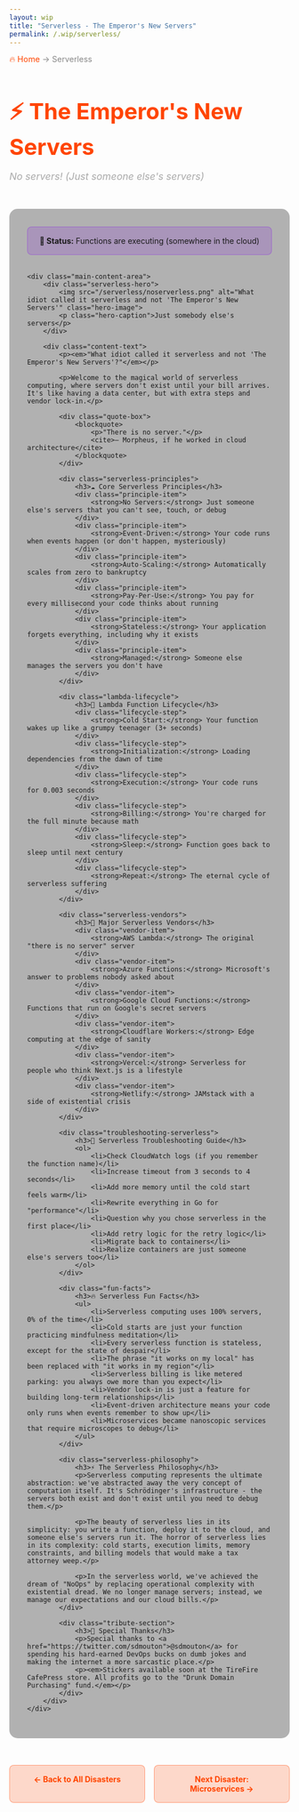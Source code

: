 ```yaml
---
layout: wip
title: "Serverless - The Emperor's New Servers"
permalink: /.wip/serverless/
---
```


<div class="page-header">
    <div class="breadcrumb">
        <a href="/.wip/">🔥 Home</a> → <span>Serverless</span>
    </div>
    <h1>⚡ The Emperor's New Servers</h1>
    <p class="page-subtitle">No servers! (Just someone else's servers)</p>
</div>

<div class="content-section">
    <div class="status-banner serverless">
        <strong>🌟 Status:</strong> Functions are executing (somewhere in the cloud)
    </div>

    <div class="main-content-area">
        <div class="serverless-hero">
            <img src="/serverless/noserverless.png" alt="What idiot called it serverless and not 'The Emperor's New Servers'" class="hero-image">
            <p class="hero-caption">Just somebody else's servers</p>
        </div>
        
        <div class="content-text">
            <p><em>"What idiot called it serverless and not 'The Emperor's New Servers'?"</em></p>

            <p>Welcome to the magical world of serverless computing, where servers don't exist until your bill arrives. It's like having a data center, but with extra steps and vendor lock-in.</p>

            <div class="quote-box">
                <blockquote>
                    <p>"There is no server."</p>
                    <cite>— Morpheus, if he worked in cloud architecture</cite>
                </blockquote>
            </div>

            <div class="serverless-principles">
                <h3>☁️ Core Serverless Principles</h3>
                <div class="principle-item">
                    <strong>No Servers:</strong> Just someone else's servers that you can't see, touch, or debug
                </div>
                <div class="principle-item">
                    <strong>Event-Driven:</strong> Your code runs when events happen (or don't happen, mysteriously)
                </div>
                <div class="principle-item">
                    <strong>Auto-Scaling:</strong> Automatically scales from zero to bankruptcy
                </div>
                <div class="principle-item">
                    <strong>Pay-Per-Use:</strong> You pay for every millisecond your code thinks about running
                </div>
                <div class="principle-item">
                    <strong>Stateless:</strong> Your application forgets everything, including why it exists
                </div>
                <div class="principle-item">
                    <strong>Managed:</strong> Someone else manages the servers you don't have
                </div>
            </div>

            <div class="lambda-lifecycle">
                <h3>🔄 Lambda Function Lifecycle</h3>
                <div class="lifecycle-step">
                    <strong>Cold Start:</strong> Your function wakes up like a grumpy teenager (3+ seconds)
                </div>
                <div class="lifecycle-step">
                    <strong>Initialization:</strong> Loading dependencies from the dawn of time
                </div>
                <div class="lifecycle-step">
                    <strong>Execution:</strong> Your code runs for 0.003 seconds
                </div>
                <div class="lifecycle-step">
                    <strong>Billing:</strong> You're charged for the full minute because math
                </div>
                <div class="lifecycle-step">
                    <strong>Sleep:</strong> Function goes back to sleep until next century
                </div>
                <div class="lifecycle-step">
                    <strong>Repeat:</strong> The eternal cycle of serverless suffering
                </div>
            </div>

            <div class="serverless-vendors">
                <h3>🏢 Major Serverless Vendors</h3>
                <div class="vendor-item">
                    <strong>AWS Lambda:</strong> The original "there is no server" server
                </div>
                <div class="vendor-item">
                    <strong>Azure Functions:</strong> Microsoft's answer to problems nobody asked about
                </div>
                <div class="vendor-item">
                    <strong>Google Cloud Functions:</strong> Functions that run on Google's secret servers
                </div>
                <div class="vendor-item">
                    <strong>Cloudflare Workers:</strong> Edge computing at the edge of sanity
                </div>
                <div class="vendor-item">
                    <strong>Vercel:</strong> Serverless for people who think Next.js is a lifestyle
                </div>
                <div class="vendor-item">
                    <strong>Netlify:</strong> JAMstack with a side of existential crisis
                </div>
            </div>

            <div class="troubleshooting-serverless">
                <h3>🔧 Serverless Troubleshooting Guide</h3>
                <ol>
                    <li>Check CloudWatch logs (if you remember the function name)</li>
                    <li>Increase timeout from 3 seconds to 4 seconds</li>
                    <li>Add more memory until the cold start feels warm</li>
                    <li>Rewrite everything in Go for "performance"</li>
                    <li>Question why you chose serverless in the first place</li>
                    <li>Add retry logic for the retry logic</li>
                    <li>Migrate back to containers</li>
                    <li>Realize containers are just someone else's servers too</li>
                </ol>
            </div>

            <div class="fun-facts">
                <h3>🔥 Serverless Fun Facts</h3>
                <ul>
                    <li>Serverless computing uses 100% servers, 0% of the time</li>
                    <li>Cold starts are just your function practicing mindfulness meditation</li>
                    <li>Every serverless function is stateless, except for the state of despair</li>
                    <li>The phrase "it works on my local" has been replaced with "it works in my region"</li>
                    <li>Serverless billing is like metered parking: you always owe more than you expect</li>
                    <li>Vendor lock-in is just a feature for building long-term relationships</li>
                    <li>Event-driven architecture means your code only runs when events remember to show up</li>
                    <li>Microservices became nanoscopic services that require microscopes to debug</li>
                </ul>
            </div>

            <div class="serverless-philosophy">
                <h3>⚡ The Serverless Philosophy</h3>
                <p>Serverless computing represents the ultimate abstraction: we've abstracted away the very concept of computation itself. It's Schrödinger's infrastructure - the servers both exist and don't exist until you need to debug them.</p>
                
                <p>The beauty of serverless lies in its simplicity: you write a function, deploy it to the cloud, and someone else's servers run it. The horror of serverless lies in its complexity: cold starts, execution limits, memory constraints, and billing models that would make a tax attorney weep.</p>
                
                <p>In the serverless world, we've achieved the dream of "NoOps" by replacing operational complexity with existential dread. We no longer manage servers; instead, we manage our expectations and our cloud bills.</p>
            </div>

            <div class="tribute-section">
                <h3>🙏 Special Thanks</h3>
                <p>Special thanks to <a href="https://twitter.com/sdmouton">@sdmouton</a> for spending his hard-earned DevOps bucks on dumb jokes and making the internet a more sarcastic place.</p>
                <p><em>Stickers available soon at the TireFire CafePress store. All profits go to the "Drunk Domain Purchasing" fund.</em></p>
            </div>
        </div>
    </div>
</div>

<div class="navigation-footer">
    <a href="/.wip/" class="nav-button">← Back to All Disasters</a>
    <a href="/.wip/microservices/" class="nav-button">Next Disaster: Microservices →</a>
</div>

<style>
.page-header {
    margin-bottom: 3rem;
}

.breadcrumb {
    color: #888;
    margin-bottom: 1rem;
    font-size: 0.9rem;
}

.breadcrumb a {
    color: #ff4500;
    text-decoration: none;
}

.breadcrumb a:hover {
    text-decoration: underline;
}

.page-header h1 {
    font-size: 2.5rem;
    color: #ff4500;
    margin-bottom: 0.5rem;
}

.page-subtitle {
    color: #aaa;
    font-style: italic;
    font-size: 1.1rem;
}

.content-section {
    background: rgba(0, 0, 0, 0.3);
    border-radius: 15px;
    padding: 2rem;
    margin-bottom: 3rem;
}

.status-banner.serverless {
    background: rgba(138, 43, 226, 0.2);
    border: 1px solid rgba(138, 43, 226, 0.4);
    border-radius: 8px;
    padding: 1rem;
    margin-bottom: 2rem;
    text-align: center;
}

.serverless-hero {
    text-align: center;
    margin: 2rem 0 3rem;
}

.hero-image {
    max-width: 100%;
    height: auto;
    border-radius: 10px;
    border: 2px solid rgba(138, 43, 226, 0.3);
    transition: all 0.3s ease;
}

.hero-image:hover {
    border-color: rgba(138, 43, 226, 0.6);
    transform: scale(1.02);
    box-shadow: 0 10px 30px rgba(138, 43, 226, 0.2);
}

.hero-caption {
    margin-top: 1rem;
    color: #aaa;
    font-style: italic;
    font-size: 0.9rem;
}

.content-text {
    font-size: 1.1rem;
    line-height: 1.7;
    color: #e0e0e0;
}

.content-text p {
    margin-bottom: 1.5rem;
}

.quote-box {
    background: rgba(255, 69, 0, 0.1);
    border-left: 4px solid #ff4500;
    padding: 1.5rem;
    margin: 2rem 0;
    border-radius: 0 8px 8px 0;
}

.quote-box blockquote {
    margin: 0;
    font-style: italic;
}

.quote-box cite {
    display: block;
    margin-top: 1rem;
    color: #ffa500;
    font-size: 0.9rem;
}

.serverless-principles {
    background: rgba(138, 43, 226, 0.1);
    border: 1px solid rgba(138, 43, 226, 0.3);
    border-radius: 10px;
    padding: 2rem;
    margin: 3rem 0;
}

.serverless-principles h3 {
    color: #8a2be2;
    margin-bottom: 1.5rem;
}

.principle-item {
    background: rgba(0, 0, 0, 0.3);
    border-radius: 8px;
    padding: 1rem;
    margin: 1rem 0;
    border-left: 4px solid #8a2be2;
    color: #ddd;
}

.principle-item strong {
    color: #8a2be2;
}

.lambda-lifecycle {
    background: rgba(255, 165, 0, 0.1);
    border: 1px solid rgba(255, 165, 0, 0.3);
    border-radius: 10px;
    padding: 2rem;
    margin: 3rem 0;
}

.lambda-lifecycle h3 {
    color: #ffa500;
    margin-bottom: 1.5rem;
}

.lifecycle-step {
    background: rgba(0, 0, 0, 0.3);
    border-radius: 8px;
    padding: 1rem;
    margin: 1rem 0;
    border-left: 4px solid #ffa500;
    color: #ddd;
}

.lifecycle-step strong {
    color: #ffa500;
}

.serverless-vendors {
    background: rgba(0, 123, 255, 0.1);
    border: 1px solid rgba(0, 123, 255, 0.3);
    border-radius: 10px;
    padding: 2rem;
    margin: 3rem 0;
}

.serverless-vendors h3 {
    color: #007bff;
    margin-bottom: 1.5rem;
}

.vendor-item {
    background: rgba(0, 0, 0, 0.3);
    border-radius: 8px;
    padding: 1rem;
    margin: 1rem 0;
    border-left: 4px solid #007bff;
    color: #ddd;
}

.vendor-item strong {
    color: #007bff;
}

.troubleshooting-serverless {
    background: rgba(220, 53, 69, 0.1);
    border: 1px solid rgba(220, 53, 69, 0.3);
    border-radius: 10px;
    padding: 2rem;
    margin: 3rem 0;
}

.troubleshooting-serverless h3 {
    color: #dc3545;
    margin-bottom: 1.5rem;
}

.troubleshooting-serverless ol {
    color: #ddd;
    padding-left: 1.5rem;
}

.troubleshooting-serverless li {
    margin: 0.8rem 0;
    line-height: 1.5;
}

.fun-facts {
    background: rgba(255, 69, 0, 0.05);
    border: 1px solid rgba(255, 69, 0, 0.2);
    border-radius: 10px;
    padding: 2rem;
    margin: 3rem 0;
}

.fun-facts h3 {
    color: #ff4500;
    margin-bottom: 1rem;
}

.fun-facts ul {
    list-style: none;
    padding: 0;
}

.fun-facts li {
    padding: 0.5rem 0;
    border-bottom: 1px solid rgba(255, 69, 0, 0.1);
    color: #ccc;
}

.fun-facts li:last-child {
    border-bottom: none;
}

.fun-facts li:before {
    content: "⚡ ";
    margin-right: 0.5rem;
}

.serverless-philosophy {
    background: rgba(108, 117, 125, 0.1);
    border: 1px solid rgba(108, 117, 125, 0.3);
    border-radius: 10px;
    padding: 2rem;
    margin: 3rem 0;
}

.serverless-philosophy h3 {
    color: #6c757d;
    margin-bottom: 1rem;
}

.serverless-philosophy p {
    color: #adb5bd;
    line-height: 1.6;
}

.tribute-section {
    background: rgba(40, 167, 69, 0.1);
    border: 1px solid rgba(40, 167, 69, 0.3);
    border-radius: 10px;
    padding: 2rem;
    margin: 3rem 0;
}

.tribute-section h3 {
    color: #28a745;
    margin-bottom: 1rem;
}

.tribute-section p {
    color: #adb5bd;
    line-height: 1.6;
}

.tribute-section a {
    color: #28a745;
    text-decoration: none;
}

.tribute-section a:hover {
    text-decoration: underline;
}

.navigation-footer {
    display: flex;
    justify-content: space-between;
    gap: 1rem;
    margin: 3rem 0;
}

.nav-button {
    background: rgba(255, 69, 0, 0.2);
    border: 1px solid rgba(255, 69, 0, 0.4);
    color: #ff4500;
    padding: 1rem 2rem;
    border-radius: 8px;
    text-decoration: none;
    font-weight: bold;
    transition: all 0.3s ease;
    flex: 1;
    text-align: center;
}

.nav-button:hover {
    background: rgba(255, 69, 0, 0.3);
    transform: translateY(-2px);
    box-shadow: 0 5px 15px rgba(255, 69, 0, 0.2);
}

@media (max-width: 768px) {
    .navigation-footer {
        flex-direction: column;
    }
    
    .serverless-principles,
    .lambda-lifecycle,
    .serverless-vendors,
    .troubleshooting-serverless {
        padding: 1.5rem;
    }
    
    .principle-item,
    .lifecycle-step,
    .vendor-item {
        padding: 0.8rem;
        margin: 0.8rem 0;
    }
}
</style>
